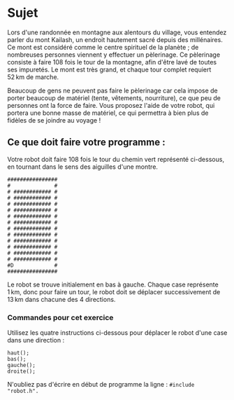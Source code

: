 # Sujet

Lors d'une randonnée en montagne aux alentours du village, vous entendez parler du mont Kailash, un endroit hautement sacré depuis des millénaires. Ce mont est considéré comme le centre spirituel de la planète ; de nombreuses personnes viennent y effectuer un pèlerinage. Ce pèlerinage consiste à faire 108 fois le tour de la montagne, afin d'être lavé de toutes ses impuretés. Le mont est très grand, et chaque tour complet requiert 52 km de marche.

Beaucoup de gens ne peuvent pas faire le pèlerinage car cela impose de porter beaucoup de matériel (tente, vêtements, nourriture), ce que peu de personnes ont la force de faire. Vous proposez l'aide de votre robot, qui portera une bonne masse de matériel, ce qui permettra à bien plus de fidèles de se joindre au voyage !

## Ce que doit faire votre programme :
Votre robot doit faire 108 fois le tour du chemin vert représenté ci-dessous, en tournant dans le sens des aiguilles d'une montre.

```
################
#              #
# ############ #
# ############ #
# ############ #
# ############ #
# ############ #
# ############ #
# ############ #
# ############ #
# ############ #
# ############ #
# ############ #
# ############ #
#D             #
################
```

Le robot se trouve initialement en bas à gauche. Chaque case représente 1 km, donc pour faire un tour, le robot doit se déplacer successivement de 13 km dans chacune des 4 directions.

### Commandes pour cet exercice
Utilisez les quatre instructions ci-dessous pour déplacer le robot d'une case dans une direction :

```
haut();
bas();
gauche();
droite();
```

N'oubliez pas d'écrire en début de programme la ligne : `#include "robot.h".`